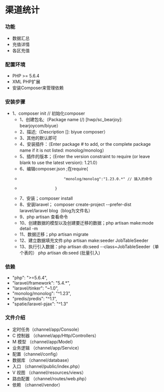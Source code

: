 # 渠道统计

### 功能
- 数据汇总
- 充值详情
- 各区充值

### 配置环境
- PHP >= 5.6.4
- XML PHP扩展
- 安装Composer来管理依赖


### 安装步骤
- 1、composer init // 初始化composer
  - 1、创建包名;（Package name (<vendor>/<name>) [hwp/sc_bearjoy]: bearjoycom/biyue）
  - 2、描述;（Description []: biyue composer）
  - 3、其他的默认即可
  - 4、安装插件：（Enter package # to add, or the complete package name if it is not listed: monolog/monolog）
  - 5、插件的版本；（Enter the version constraint to require (or leave blank to use the latest version): 1.21.0）
  - 6、编辑composer.json ;在require{
  -                         "monolog/monolog":"1.23.0.*" // 插入的命令
  -                     } 
  - 7、安装；composer install
  - 8、安装laravel； composer create-project --prefer-dist laravel/laravel blog（blog为文件名）
  - 9、php artisan 查看命令
  - 10、创建数据的模型以及创建要迁移的数据；php artisan make:mode detail -m
  - 11、数据迁移；php artisan migrate 
  - 12、建立数据填充文件:php artisan make:seeder JobTableSeeder
  - 13、执行引入数据：php artisan db:seed --class=JobTableSeeder（单个表的） php artisan db:seed (批量引入)
  
### 依赖
- "php": ">=5.6.4",
- "laravel/framework": "5.4.*",
- "laravel/tinker": "~1.0",
- "monolog/monolog": "^1.23",
- "predis/predis": "^1.1",
- "spatie/laravel-pjax": "^1.3"


### 文件介绍
- 定时任务（channel/app/Console）
- C 控制器 （channel/app/Http/Controllers）
- M 模型 （channel/app/Model）
- 业务逻辑 （channel/app/Service）
- 配置（channel/config）
- 数据库 （channel/database）
- 入口 （channel/public/index.php）
- V 视图 （channel/resources/views）
- 路由配置 （channel/routes/web.php）
- 依赖  （channel/vendor）
